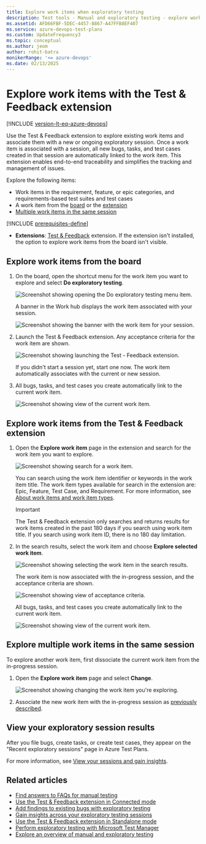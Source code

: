```yaml
---
title: Explore work items when exploratory testing
description: Test tools - Manual and exploratory testing - explore work items from the board or by using the Microsoft Test & Feedback extension
ms.assetid: AFD66FBF-5DEC-4457-8867-A47FFB8EF407
ms.service: azure-devops-test-plans
ms.custom: UpdateFrequency3
ms.topic: conceptual
ms.author: jeom
author: rohit-batra 
monikerRange: '<= azure-devops'
ms.date: 02/13/2025
---
```


# Explore work items with the Test & Feedback extension

[!INCLUDE [version-lt-eq-azure-devops](../includes/version-lt-eq-azure-devops.md)]

Use the Test & Feedback extension to explore existing work items and associate them with a new or ongoing exploratory session. Once a work item is associated with a session, all new bugs, tasks, and test cases created in that session are automatically linked to the work item. This extension enables end-to-end traceability and simplifies the tracking and management of issues.

Explore the following items:
- Work items in the requirement, feature, or epic categories, and requirements-based test suites and test cases
- A work item from the [board](#kanban) or the [extension](#extension)
- [Multiple work items in the same session](#multipleitems)

[!INCLUDE [prerequisites-define](includes/prerequisites-stakeholder.md)] 
- **Extensions**: [Test & Feedback](https://marketplace.visualstudio.com/items?itemName=ms.vss-exploratorytesting-web) extension. If the extension isn't installed, the option to explore work items from the board isn't visible.

<a name="kanban"></a>

## Explore work items from the board

1. On the board, open the shortcut menu for the work item you want to explore and select **Do exploratory testing**.

   ![Screenshot showing opening the Do exploratory testing menu item.](media/explore-workitems-exploratory-testing/explore-workitems-01.png)
   
   A banner in the Work hub displays the work item associated with your session.

   ![Screenshot showing the banner with the work item for your session.](media/explore-workitems-exploratory-testing/explore-workitems-02.png)

2. Launch the Test & Feedback extension. Any acceptance criteria for the work item are shown.

   ![Screenshot showing launching the Test - Feedback extension.](media/explore-workitems-exploratory-testing/explore-workitems-03.png)
 
   If you didn't start a session yet, start one now. The work item automatically associates with the current or new session.

3. All bugs, tasks, and test cases you create automatically link to the current work item.

   ![Screenshot showing view of the current work item.](media/explore-workitems-exploratory-testing/explore-workitems-04.png)

<a name="extension"></a>

## Explore work items from the Test & Feedback extension

1. Open the **Explore work item** page in the extension and search for the work item you want to explore.

   ![Screenshot showing search for a work item.](media/explore-workitems-exploratory-testing/explore-workitems-05.png)

   You can search using the work item identifier or keywords in the work item title. The work item types available for search in the extension are: Epic, Feature, Test Case, and Requirement. For more information, see [About work items and work item types](../boards/work-items/about-work-items.md).

   > [!IMPORTANT]
   > The Test & Feedback extension only searches and returns results for work items created in the past 180 days if you search using work item title. If you search using work item ID, there is no 180 day limitation.
  
2. In the search results, select the work item and choose **Explore selected work item**.

   ![Screenshot showing selecting the work item in the search results.](media/explore-workitems-exploratory-testing/explore-workitems-06.png)
 
   The work item is now associated with the in-progress session, and the acceptance criteria are shown.

   ![Screenshot showing view of acceptance criteria.](media/explore-workitems-exploratory-testing/explore-workitems-07.png)
 
   All bugs, tasks, and test cases you create automatically link to the current work item.

   ![Screenshot showing view of the current work item.](media/explore-workitems-exploratory-testing/explore-workitems-04.png)
 
<a name="multipleitems"></a>

## Explore multiple work items in the same session

To explore another work item, first dissociate the current work item from the in-progress session.

1. Open the **Explore work item** page and select **Change**.

   ![Screenshot showing changing the work item you're exploring.](media/explore-workitems-exploratory-testing/explore-workitems-09.png)

2. Associate the new work item with the in-progress session as [previously described](#extension).

## View your exploratory session results

After you file bugs, create tasks, or create test cases, they appear on the "Recent exploratory sessions" page in Azure Test Plans.

For more information, see [View your sessions and gain insights](insights-exploratory-testing.md).

## Related articles

* [Find answers to FAQs for manual testing](reference-qa.yml#tandfext)
* [Use the Test & Feedback extension in Connected mode](connected-mode-exploratory-testing.md)
* [Add findings to existing bugs with exploratory testing](add-to-bugs-exploratory-testing.md)
* [Gain insights across your exploratory testing sessions](insights-exploratory-testing.md)
* [Use the Test & Feedback extension in Standalone mode](standalone-mode-exploratory-testing.md)
* [Perform exploratory testing with Microsoft Test Manager](/previous-versions/azure/devops/test/mtm/exploratory-testing-using-microsoft-test-manager)
* [Explore an overview of manual and exploratory testing](index.yml)